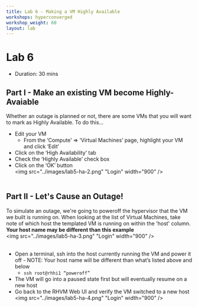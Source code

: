 ```yaml
---
title: Lab 6 - Making a VM Highly Available
workshops: hyperconverged
workshop_weight: 60
layout: lab
---
```


# Lab 6

* Duration: 30 mins

## Part I - Make an existing VM become Highly-Avaiable

Whether an outage is planned or not, there are some VMs that you will want to mark as Highly Available. To do this...

 - Edit your VM
   - From the ‘Compute’ => ‘Virtual Machines’ page, highlight your VM and click ‘Edit’
 - Click on the ‘High Availability’ tab
 - Check the ‘Highly Available’ check box
 - Click on the ‘OK’ button
<br><img src="../images/lab5-ha-2.png" "Login" width="900" /><br><br>

## Part II - Let's Cause an Outage!

To simulate an outage, we're going to poweroff the hypervisor that the VM we built is running on. When looking at the list of Virtual Machines, take note of which host the templated VM is running on within the 'host' column. **Your host name may be different than this example**
<br><img src="../images/lab5-ha-3.png" "Login" width="900" /><br><br>

- Open a terminal, ssh into the host currently running the VM and power it off - NOTE: Your host name will be different than what’s listed above and below
  - `ssh root@rhhi1 “poweroff”`
- The VM will go into a paused state first but will eventually resume on a new host
- Go back to the RHVM Web UI and verify the VM switched to a new host
<br><img src="../images/lab5-ha-4.png" "Login" width="900" /><br><br>
